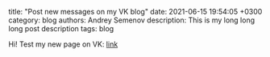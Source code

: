 title: "Post new messages on my VK blog"
date: 2021-06-15 19:54:05 +0300
category: blog
authors: Andrey Semenov
description: This is my long long long post description
tags: blog

Hi! Test my new page on VK: [link](https://vk.com/srvnix)
